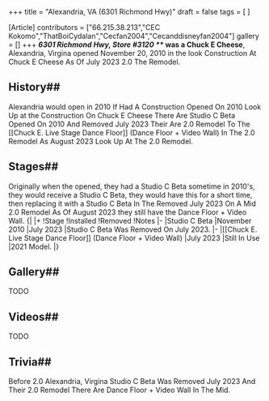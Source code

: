 +++
title = "Alexandria, VA (6301 Richmond Hwy)"
draft = false
tags = [ ]

[Article]
contributors = ["66.215.38.213","CEC Kokomo","ThatBoiCydalan","Cecfan2004","Cecanddisneyfan2004"]
gallery = []
+++
**_6301 Richmond Hwy, Store #3120 **_ was a Chuck E Cheese**, Alexandria, Virgina
opened November 20, 2010 in the look Construction At Chuck E Cheese As Of July 2023 2.0 The Remodel.


## History## 
Alexandria would open in 2010 If Had A Construction Opened On 2010 Look Up at the Construction
On Chuck E Cheese There Are Studio C Beta Opened On 2010 And Removed July 2023 Their Are 2.0 Remodel
To The [[Chuck E. Live Stage Dance Floor]] (Dance Floor + Video Wall) In The 2.0 Remodel As August 2023
Look Up At The 2.0 Remodel.


## Stages## 
Originally when the opened, they had a Studio C Beta
sometime in 2010's, they would receive a Studio C Beta, they would have this for a short
time, then replacing it with a Studio C Beta In The Removed July 2023 On A Mid 2.0 Remodel
As Of August 2023 they still have the Dance Floor + Video Wall.
{|
|+
!Stage
!Installed
!Removed
!Notes
|-
|Studio C Beta
|November 2010
|July 2023
|Studio C Beta Was Removed On July 2023.
|-
|[[Chuck E. Live Stage Dance Floor]] (Dance Floor + Video Wall)
|July 2023
|Still In Use
|2021 Model.
|}

## Gallery## 
TODO

## Videos## 
TODO

## Trivia## 
Before 2.0 Alexandria, Virgina Studio C Beta Was Removed July 2023 And Their
2.0 Remodel There Are Dance Floor + Video Wall In The Mid.